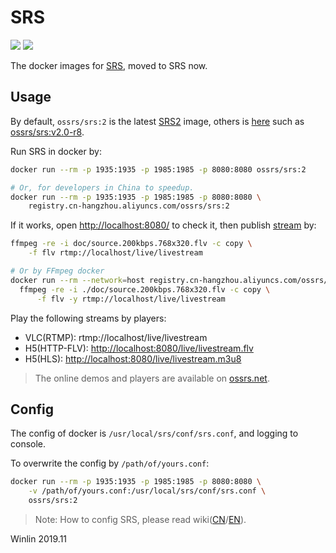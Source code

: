 # SRS

![](http://ossrs.net:8000/gif/v1/sls.gif?site=github.com&path=/docker/v2)
[![](https://cloud.githubusercontent.com/assets/2777660/22814959/c51cbe72-ef92-11e6-81cc-32b657b285d5.png)](https://github.com/ossrs/srs/wiki/v1_CN_Contact#wechat)

The docker images for [SRS](https://github.com/ossrs/srs), moved to SRS now.

<a name="srs2"></a>
<a name="usage"></a>
## Usage

By default, `ossrs/srs:2` is the latest [SRS2](https://github.com/ossrs/srs/tree/2.0release) image, 
others is [here](https://github.com/ossrs/srs/tags) such as [ossrs/srs:v2.0-r8](https://github.com/ossrs/srs/releases/tag/v2.0-r8).

Run SRS in docker by:

```bash
docker run --rm -p 1935:1935 -p 1985:1985 -p 8080:8080 ossrs/srs:2

# Or, for developers in China to speedup.
docker run --rm -p 1935:1935 -p 1985:1985 -p 8080:8080 \
    registry.cn-hangzhou.aliyuncs.com/ossrs/srs:2
```

If it works, open [http://localhost:8080/](http://localhost:8080/) to check it, then publish
[stream](https://github.com/ossrs/srs/blob/3.0release/trunk/doc/source.200kbps.768x320.flv) by:

```bash
ffmpeg -re -i doc/source.200kbps.768x320.flv -c copy \
    -f flv rtmp://localhost/live/livestream

# Or by FFmpeg docker
docker run --rm --network=host registry.cn-hangzhou.aliyuncs.com/ossrs/srs:encoder \
  ffmpeg -re -i ./doc/source.200kbps.768x320.flv -c copy \
      -f flv -y rtmp://localhost/live/livestream
```

Play the following streams by players:

* VLC(RTMP): rtmp://localhost/live/livestream
* H5(HTTP-FLV): [http://localhost:8080/live/livestream.flv](http://localhost:8080/players/srs_player.html?autostart=true&stream=livestream.flv&port=8080&schema=http)
* H5(HLS): [http://localhost:8080/live/livestream.m3u8](http://localhost:8080/players/srs_player.html?autostart=true&stream=livestream.m3u8&port=8080&schema=http)

> The online demos and players are available on [ossrs.net](https://ossrs.net).

## Config

The config of docker is `/usr/local/srs/conf/srs.conf`, and logging to console.

To overwrite the config by `/path/of/yours.conf`:

```bash
docker run --rm -p 1935:1935 -p 1985:1985 -p 8080:8080 \
    -v /path/of/yours.conf:/usr/local/srs/conf/srs.conf \
    ossrs/srs:2
```

> Note: How to config SRS, please read wiki([CN](https://github.com/ossrs/srs/wiki/v2_CN_Home)/[EN](https://github.com/ossrs/srs/wiki/v2_EN_Home)).

Winlin 2019.11
